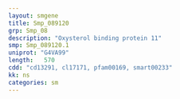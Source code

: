 ```yaml
---
layout: smgene
title: Smp_089120
grp: Smp_08
description: "Oxysterol binding protein 11"
smp: Smp_089120.1
uniprot: "G4VA99"
length:   570
cdd: "cd13291, cl17171, pfam00169, smart00233"
kk: ns
categories: sm
---
```


